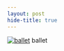 ```yaml
---
layout: post
hide-title: true
---
```

[![ballet](https://dl.dropbox.com/u/4255155/blog/600/ballet.jpg)](https://dl.dropbox.com/u/4255155/blog/ballet.jpg) ballet